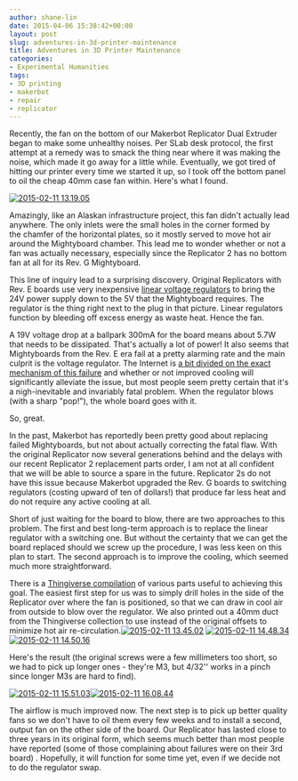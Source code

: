 ```yaml
---
author: shane-lin
date: 2015-04-06 15:38:42+00:00
layout: post
slug: adventures-in-3d-printer-maintenance
title: Adventures in 3D Printer Maintenance
categories:
- Experimental Humanities
tags:
- 3D printing
- makerbot
- repair
- replicator
---
```


Recently, the fan on the bottom of our Makerbot Replicator Dual Extruder began to make some unhealthy noises. Per SLab desk protocol, the first attempt at a remedy was to smack the thing near where it was making the noise, which made it go away for a little while. Eventually, we got tired of hitting our printer every time we started it up, so I took off the bottom panel to oil the cheap 40mm case fan within. Here's what I found.

[![2015-02-11 13.19.05](http://static.scholarslab.org/wp-content/uploads/2015/02/2015-02-11-13.19.05-222x300.jpg)](http://static.scholarslab.org/wp-content/uploads/2015/02/2015-02-11-13.19.05.jpg)

Amazingly, like an Alaskan infrastructure project, this fan didn't actually lead anywhere. The only inlets were the small holes in the corner formed by the chamfer of the horizontal plates, so it mostly served to move hot air around the Mightyboard chamber. This lead me to wonder whether or not a fan was actually necessary, especially since the Replicator 2 has no bottom fan at all for its Rev. G Mightyboard.

This line of inquiry lead to a surprising discovery. Original Replicators with Rev. E boards use very inexpensive [linear voltage regulators](http://en.wikipedia.org/wiki/Linear_regulator) to bring the 24V power supply down to the 5V that the Mightyboard requires. The regulator is the thing right next to the plug in that picture. Linear regulators function by bleeding off excess energy as waste heat. Hence the fan.

A 19V voltage drop at a ballpark 300mA for the board means about 5.7W that needs to be dissipated. That's actually a lot of power! It also seems that Mightyboards from the Rev. E era fail at a pretty alarming rate and the main culprit is the voltage regulator. The Internet is [a bit divided on the exact mechanism of this failure](https://groups.google.com/forum/#!msg/makerbot/5n4HwWyazlE/koxqMAG9xmsJ) and whether or not improved cooling will significantly alleviate the issue, but most people seem pretty certain that it's a nigh-inevitable and invariably fatal problem. When the regulator blows (with a sharp "pop!"), the whole board goes with it.

So, great.

In the past, Makerbot has reportedly been pretty good about replacing failed Mightyboards, but not about actually correcting the fatal flaw. With the original Replicator now several generations behind and the delays with our recent Replicator 2 replacement parts order, I am not at all confident that we will be able to source a spare in the future. Replicator 2s do not have this issue because Makerbot upgraded the Rev. G boards to switching regulators (costing upward of ten of dollars!) that produce far less heat and do not require any active cooling at all.

Short of just waiting for the board to blow, there are two approaches to this problem. The first and best long-term approach is to replace the linear regulator with a switching one. But without the certainty that we can get the board replaced should we screw up the procedure, I was less keen on this plan to start. The second approach is to improve the cooling, which seemed much more straightforward.

There is a [Thingiverse compilation](http://www.thingiverse.com/thing:33779) of various parts useful to achieving this goal. The easiest first step for us was to simply drill holes in the side of the Replicator over where the fan is positioned, so that we can draw in cool air from outside to blow over the regulator. We also printed out a 40mm duct from the Thingiverse collection to use instead of the original offsets to minimize hot air re-circulation.[![2015-02-11 13.45.02](http://static.scholarslab.org/wp-content/uploads/2015/02/2015-02-11-13.45.02-300x222.jpg)](http://static.scholarslab.org/wp-content/uploads/2015/02/2015-02-11-13.45.02.jpg) [![2015-02-11 14.48.34](http://static.scholarslab.org/wp-content/uploads/2015/02/2015-02-11-14.48.34-222x300.jpg)](http://static.scholarslab.org/wp-content/uploads/2015/02/2015-02-11-14.48.34.jpg) [![2015-02-11 14.50.16](http://static.scholarslab.org/wp-content/uploads/2015/02/2015-02-11-14.50.16-222x300.jpg)](http://static.scholarslab.org/wp-content/uploads/2015/02/2015-02-11-14.50.16.jpg)

Here's the result (the original screws were a few millimeters too short, so we had to pick up longer ones - they're M3, but 4/32'' works in a pinch since longer M3s are hard to find).

[![2015-02-11 15.51.03](http://static.scholarslab.org/wp-content/uploads/2015/02/2015-02-11-15.51.03-222x300.jpg)![2015-02-11 16.08.44](http://static.scholarslab.org/wp-content/uploads/2015/02/2015-02-11-16.08.44-300x222.jpg)](http://static.scholarslab.org/wp-content/uploads/2015/02/2015-02-11-15.51.03.jpg)

The airflow is much improved now. The next step is to pick up better quality fans so we don't have to oil them every few weeks and to install a second, output fan on the other side of the board. Our Replicator has lasted close to three years in its original form, which seems much better than most people have reported (some of those complaining about failures were on their 3rd board) . Hopefully, it will function for some time yet, even if we decide not to do the regulator swap.
